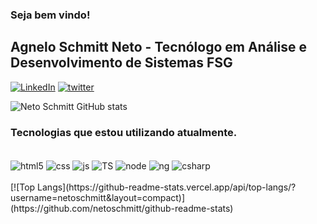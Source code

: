 

### Seja bem vindo!

## Agnelo Schmitt Neto - Tecnólogo em Análise e Desenvolvimento de Sistemas FSG

[![LinkedIn](https://img.shields.io/badge/LinkedIn-0077B5?style=for-the-badge&logo=linkedin&logoColor=white)](https://www.linkedin.com/in/netoschmitt/)
[![twitter](https://img.shields.io/badge/Twitter-1DA1F2?style=for-the-badge&logo=twitter&logoColor=white)](https://twitter.com/N3toSchmitt)


![Neto Schmitt GitHub stats](https://github-readme-stats.vercel.app/api?username=netoschmitt&show_icons=true&theme=tokyonight)


### Tecnologias que estou utilizando atualmente.

<div style="display: inline_block"><br/>
<img align="center" alt="html5" src="https://img.shields.io/badge/HTML5-E34F26?style=for-the-badge&logo=html5&logoColor=white">
<img align="center" alt="css" src="https://img.shields.io/badge/CSS3-1572B6?style=for-the-badge&logo=css3&logoColor=white">
<img align="center" alt="js" src="https://img.shields.io/badge/JavaScript-F7DF1E?style=for-the-badge&logo=javascript&logoColor=black">
<img align="center" alt="TS" src="https://img.shields.io/badge/TypeScript-007ACC?style=for-the-badge&logo=typescript&logoColor=white">
<img align="center" alt="node" src="https://img.shields.io/badge/Node.js-43853D?style=for-the-badge&logo=node.js&logoColor=white">
<img align="center" alt="ng" src="https://img.shields.io/badge/Angular-DD0031?style=for-the-badge&logo=angular&logoColor=white">
<img align="center" alt="csharp" src="https://img.shields.io/badge/C%23-239120?style=for-the-badge&logo=c-sharp&logoColor=white">
<br><br>
[![Top Langs](https://github-readme-stats.vercel.app/api/top-langs/?username=netoschmitt&layout=compact)](https://github.com/netoschmitt/github-readme-stats)
